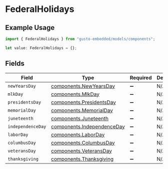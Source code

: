 # FederalHolidays

## Example Usage

```typescript
import { FederalHolidays } from "gusto-embedded/models/components";

let value: FederalHolidays = {};
```

## Fields

| Field                                                                    | Type                                                                     | Required                                                                 | Description                                                              |
| ------------------------------------------------------------------------ | ------------------------------------------------------------------------ | ------------------------------------------------------------------------ | ------------------------------------------------------------------------ |
| `newYearsDay`                                                            | [components.NewYearsDay](../../models/components/newyearsday.md)         | :heavy_minus_sign:                                                       | N/A                                                                      |
| `mlkDay`                                                                 | [components.MlkDay](../../models/components/mlkday.md)                   | :heavy_minus_sign:                                                       | N/A                                                                      |
| `presidentsDay`                                                          | [components.PresidentsDay](../../models/components/presidentsday.md)     | :heavy_minus_sign:                                                       | N/A                                                                      |
| `memorialDay`                                                            | [components.MemorialDay](../../models/components/memorialday.md)         | :heavy_minus_sign:                                                       | N/A                                                                      |
| `juneteenth`                                                             | [components.Juneteenth](../../models/components/juneteenth.md)           | :heavy_minus_sign:                                                       | N/A                                                                      |
| `independenceDay`                                                        | [components.IndependenceDay](../../models/components/independenceday.md) | :heavy_minus_sign:                                                       | N/A                                                                      |
| `laborDay`                                                               | [components.LaborDay](../../models/components/laborday.md)               | :heavy_minus_sign:                                                       | N/A                                                                      |
| `columbusDay`                                                            | [components.ColumbusDay](../../models/components/columbusday.md)         | :heavy_minus_sign:                                                       | N/A                                                                      |
| `veteransDay`                                                            | [components.VeteransDay](../../models/components/veteransday.md)         | :heavy_minus_sign:                                                       | N/A                                                                      |
| `thanksgiving`                                                           | [components.Thanksgiving](../../models/components/thanksgiving.md)       | :heavy_minus_sign:                                                       | N/A                                                                      |